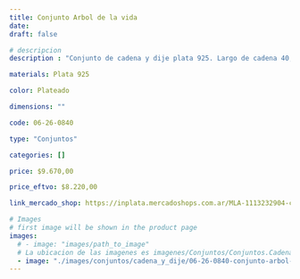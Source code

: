 ```yaml
---
title: Conjunto Arbol de la vida
date: 
draft: false

# descripcion
description : "Conjunto de cadena y dije plata 925. Largo de cadena 40, 45 o 50 cm a elección."

materials: Plata 925

color: Plateado

dimensions: ""

code: 06-26-0840

type: "Conjuntos"

categories: []

price: $9.670,00

price_eftvo: $8.220,00

link_mercado_shop: https://inplata.mercadoshops.com.ar/MLA-1113232904-conjunto-cadena-y-dije-de-plata-arbol-de-la-vida-_JM

# Images
# first image will be shown in the product page
images:
  # - image: "images/path_to_image"
  # La ubicacion de las imagenes es imagenes/Conjuntos/Conjuntos.Cadena y Dije/06-26-0840-conjunto-arbol-de-la-vida
  - image: "./images/conjuntos/cadena_y_dije/06-26-0840-conjunto-arbol-de-la-vida.jpg"
---
```

